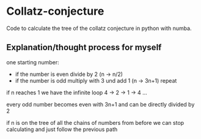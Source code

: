 # Collatz-conjecture

Code to calculate the tree of the collatz conjecture in python with numba.

## Explanation/thought process for myself

one starting number:

- if the number is even divide by 2 (n -> n/2)
- if the number is odd multiply with 3 und add 1 (n -> 3n+1) repeat

if n reaches 1 we have the infinite loop 4 -> 2 -> 1 -> 4 ...

every odd number becomes even with 3n+1 and can be directly divided by 2

if n is on the tree of all the chains of numbers from before we can stop calculating and just follow the previous path
